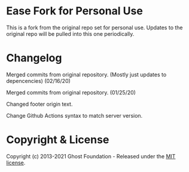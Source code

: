 # Ease Fork for Personal Use

This is a fork from the original repo set for personal use. Updates to the original repo will be pulled into this one periodically.

# Changelog

Merged commits from original repository. (Mostly just updates to depencencies) (02/16/20)

Merged commits from original repository. (01/25/20)

Changed footer origin text.

Change Github Actions syntax to match server version.

# Copyright & License

Copyright (c) 2013-2021 Ghost Foundation - Released under the [MIT license](LICENSE).
